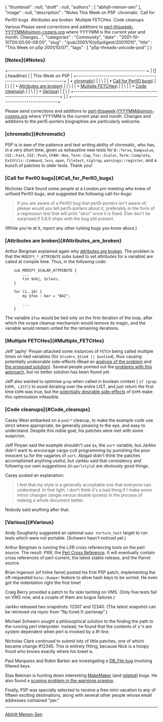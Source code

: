 {
   "thumbnail" : null,
   "draft" : null,
   "authors" : [
      "abhijit-menon-sen"
   ],
   "image" : null,
   "description" : "Notes This Week on P5P  chromatic  Call for PerlIO bugs  Attributes are broken  Multiple FETCHes  Code cleanups  Various Please send corrections and additions to perl-thisweek-YYYYMM@simon-cozens.org where YYYYMM is the current year and month. Changes...",
   "categories" : "Community",
   "date" : "2001-10-10T00:00:00-08:00",
   "slug" : "/pub/2001/10/p5pdigest/20011010",
   "title" : "This Week on p5p 2001/10/07",
   "tags" : [
      "p5p-threads-unicode-pod"
   ]
}





### [Notes]{#Notes}

+-----------------------------------------------------------------------+
| []{.headline}                                                         |
| This Week on P5P                                                      |
+-----------------------------------------------------------------------+
| • [chromatic](#chromatic)\                                            |
| \                                                                     |
| • [Call for PerlIO bugs](#Call_for_PerlIO_bugs)\                      |
| \                                                                     |
| • [Attributes are broken](#Attributes_are_broken)\                    |
| \                                                                     |
| • [Multiple FETCHes](#Multiple_FETCHes)\                              |
| \                                                                     |
| • [Code cleanups](#Code_cleanups)\                                    |
| \                                                                     |
| • [Various](#Various)\                                                |
| \                                                                     |
+-----------------------------------------------------------------------+
|                                                                       |
+-----------------------------------------------------------------------+

Please send corrections and additions to
perl-thisweek-YYYYMM@simon-cozens.org where YYYYMM is the current year
and month. Changes and additions to the perl5-porters biographies are
particularly welcome.

### [chromatic]{#chromatic}

P5P is in awe of the patience and test writing ability of chromatic, who
has, in a very short time, given us exhaustive new tests for `B::Terse`,
`Dumpvalue`, `CGI::Fast`, `CGI::Push`, `CPAN::Nox`, `Term::Cap`,
`Tie::Scalar`, `Term::Complete`, `ExtUtils::Command`, `less`, `open`,
`filetest`, `sigtrap`, `warnings::register`, and a bunch of patches to
older tests. Thank you!

### [Call for PerlIO bugs]{#Call_for_PerlIO_bugs}

Nicholas Clark found some people at a London.pm meeting who knew of
unfixed PerlIO bugs, and suggested the following call-for-bugs:

> If you are aware of a PerlIO bug that perl5-porters isn't aware of,
> please would you tell perl5-porters about it, preferably in the form
> of a regression test that will print "ok\\n" once it is fixed. Else
> don't be surprised if 5.8.0 ships with the bug still present.

(While you're at it, report any other lurking bugs you know about.)

### [Attributes are broken]{#Attributes_are_broken}

Arthur Bergman explained again why [attributes are
broken](http://www.xray.mpe.mpg.de/mailing-lists/perl5-porters/2001-10/msg00051.html).
The problem is that the `MODIFY_*_ATTRIBUTE` subs (used to set
attributes for a variable) are called at compile time. Thus, in the
following code:

        sub MODIFY_SCALAR_ATTRIBUTE {
            ...
            tie $obj, $class;
        }

        for (1..10) {
            my $foo : bar = "BAZ";

            ...
        }

The variable `$foo` would be tied only on the first iteration of the
loop, after which the scope cleanup mechanism would remove its magic,
and the variable would remain untied for the remaining iterations.

### [Multiple FETCHes]{#Multiple_FETCHes}

Jeff 'japhy' Pinyan attacked some instances of `FETCH` being called
multiple times on tied variables (for `$tied++`, `$tied || $untied`),
thus causing potentially undesirable side-effects (Read an [analysis of
the
problem](http://www.xray.mpe.mpg.de/mailing-lists/perl5-porters/2001-10/msg00070.html)
and [the proposed
solution](http://www.xray.mpe.mpg.de/mailing-lists/perl5-porters/2001-10/msg00178.html)).
Several people pointed out the [problems with this
approach](http://www.xray.mpe.mpg.de/mailing-lists/perl5-porters/2001-10/msg00190.html),
but no better solution has been found yet.

Jeff also wanted to optimise `grep` when called in boolean context (
`if (grep EXPR, LIST)`) to avoid iterating over the entire LIST, and
just return the first time `EXPR` was true, but the [potentially
desirable
side-effects](http://www.xray.mpe.mpg.de/mailing-lists/perl5-porters/2001-10/msg00129.html)
of `EXPR` make this optimisation infeasible.

### [Code cleanups]{#Code_cleanups}

Casey West embarked on a `pod/*` cleanup, to make the example code use
strict where appropriate, be generally pleasing to the eye, and easy to
understand. Despite this noble goal, his patches were met with some
suspicion.

Jeff Pinyan said the example shouldn't use `$a`, the `sort` variable,
but Jarkko didn't want to encourage cargo-cult programming by punishing
the poor innocent `$a` for the vagaries of `sort`. Abigail didn't think
the patches accomplished anything useful, but Jarkko said that
consistency and following our own suggestions (in `perlstyle`) are
obviously good things.

Casey posted an explanation:

> I feel that my style is a generally acceptable one that everyone can
> understand. In that light, I don't think it's a bad thing if I make
> some minor changes (single versus double quotes) in the process of
> making a whole document better.

Nobody said anything after that.

### [Various]{#Various}

Andy Dougherty suggested an optional `make torture_test` target to run
tests which were not portable. (Schwern hasn't noticed yet.)

Arthur Bergman is running the LXR cross referencing tools on the perl
source. The result: PXR, the [Perl Cross
Reference](http://pxr.perl.org/source/). It will eventually contain
cross references of perl-current, the latest stable release, and the
Parrot source.

Brian Ingerson (of Inline fame) posted his first P5P patch, implementing
the oft-requested `Data::Dumper` feature to allow hash keys to be
sorted. He even got the indentation right the first time!

Craig Berry provided a patch to fix `%ENV` tainting on VMS. (Only five
tests fail on VMS now, and a couple of them are bogus failures.)

Jarkko released two snapshots: 12307 and 12340. (The latest snapshot can
be retrieved via rsync from "ftp.funet.fi::perlsnap".)

Michael Schwern sought a philosophical solution to the finding the path
to the running perl interpreter. Instead, he found that the contents of
`$^X` are system dependent when perl is invoked by a \#!-line.

Nicholas Clark continued to submit lots of little patches, one of which
became change \#12345. This is entirely fitting, because Nick is a hoopy
frood who knows exactly where his towel is.

Paul Marquess and Robin Barker are investigating a [DB\_File
bug](http://www.xray.mpe.mpg.de/mailing-lists/perl5-porters/2001-10/msg00104.html)
involving filtered keys.

Stas Bekman is hunting down interesting
[MakeMaker](http://www.xray.mpe.mpg.de/mailing-lists/perl5-porters/2001-10/msg00257.html)
(and
[related](http://www.xray.mpe.mpg.de/mailing-lists/perl5-porters/2001-10/msg00352.html))
bugs. He also found a [scoping problem in the warnings
pragma](http://www.xray.mpe.mpg.de/mailing-lists/perl5-porters/2001-10/msg00209.html).

Finally, P5P was specially selected to receive a free mini-vacation to
any of fifteen exciting destinations, along with several other people
whose email addresses contained "per."

------------------------------------------------------------------------

[Abhijit Menon-Sen](mailto:ams@wiw.org)


